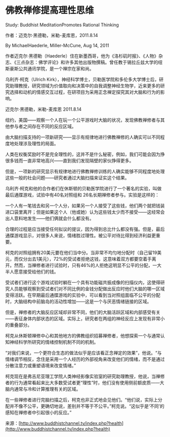 # 佛教禅修提高理性思维

Study: Buddhist MeditationPromotes Rational Thinking

作者：迈克尔·黑德勒，米勒-麦库恩，2011.8.14

By MichaelHaederle, Miller-McCune, Aug 14, 2011

作者迈克尔·黑德勒（Haederle）住在新墨西哥，他为《洛杉矶时报》、《人物》杂志、《三点杂志：佛学评论》和许多其他出版物撰稿。曾任教于锡拉丘兹大学的纽斯豪斯公共通讯学院，是一个禅宗在家和尚。

乌利齐·柯克（Ulrich Kirk），神经科学博士，贝勒医学院和多伦多大学博士后，研究助理教授，研究领域为价值取向和决策中的自我调整神经生物学，近来更多的研究选择和动机的情感交互过程，在研项目为采用正念禅定探究其对大脑和行为的影响。

迈克尔·黑德勒，米勒-麦库恩 2011.8.14

纽约，美国——观察一个人在玩一个公平游戏时大脑的状况，发现佛教禅修者与其他参与者之间存在不同的反应区域。

由大脑扫描支持的一项新研究——显示有规律地进行佛教禅修的人确实可以不同程度地处理涉及理性的局面。

人类在权衡奖励时不是完全理性的，这并不是什么秘密，例如，我们可能会因为挣很多钱而一直非常地高兴——直到我们发现隔壁的家伙挣得更多。

但是，一项新的研究显示有规律地进行佛教禅修训练的人确实能够不同程度地处理这些一般的社会问题——研究者通过大脑扫描来证实这个结果。

乌利齐·柯克和他的合作者们在休斯顿的贝勒医学院进行了一个著名的实验，叫做最后通牒游戏，试验中有40名对照组和 26名长期禅修者参与。实验是这样的：

一个人有一笔钱去和另一个人分，如果另一个人接受了这些钱，他们两个就把钱装进口袋里离开；但是如果这个人（他或她）认为这些钱太少而不接受——这经常会出人意料地发生——他们俩就会什么都没有。

合理的过程是应当接受任何拟议的提议，因为得到总比什么都没有强。但是，最后通牒游戏显示，对很多人来说，情绪胜过理性。被公平对待比得到经济利益更重要。

柯克的对照组拥有20美元要在他们当中分。当非常不均匀地分配时（自己留19美元，而仅分出去1美元），72%的受试者拒绝这钱，这意味着双方都要空着手离开。然而，当禅修者进行试验时，只有46%的人拒绝这明显不公平的分配，一大半人愿意接受给他们的钱。

受试者们进行这个游戏试验时躺在一个具有功能磁共振成像的扫描仪内，这使得研究人员能够观察到受试者们对不同比例的金钱分配做出反应时他们大脑的哪一区域变得活跃。在早期最后通牒游戏的实验中，可以看到当对照组面临不公平的分配时，大脑结构中前脑岛的活动性增加——这是一个与厌恶情绪链接的区域。

但是，禅修者的大脑反应区域却非常不同，他们的大脑活跃区域和内部感受有关——表征身体内部状态的区域。实际上，研究者在两组的神经反应上发现有非常小的重叠部分。

柯克从休斯顿禅修中心和其他地方的佛教组织招募禅修者，他想探索一个与通常认知神经科学所研究的情绪控制机制不同的机制。

“对我们来说，一个更符合生态的做法似乎是应该看正念禅定的效果”，他说。“与情绪调节相反，念住是采用一个人经历的外部视角来改变他们的情绪，而不是通过分散注意力或重塑语境来改变情绪。”

柯克现在是弗吉尼亚理工学院人类神经影像实验室的研究助理教授，他说，当禅修者的行为通常看起来比大多数受试者更“理性”时，他们没有使用侧前额皮质——大脑内通常与冷和计算推理有关的区域。

在一些禅修者进行完脑扫描之后，柯克也非正式地会见他们。“他们说，实际上分配并不像不公平，更确切地说，差别并不等于不公平。”柯克说。“这似乎是‘不同’的感知在禅修者中引起很小的反应。”

来源：[http://www.buddhistchannel.tv/index.php?health](http://www.buddhistchannel.tv/index.php?health)


